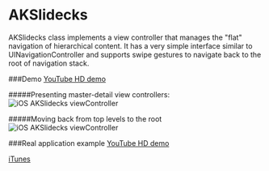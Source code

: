 AKSlidecks
==========

AKSlidecks class implements a view controller that manages the "flat" navigation of hierarchical content.
It has a very simple interface similar to UINavigationController and supports swipe gestures to navigate back to the root of navigation stack.

###Demo
[YouTube HD demo](http://www.youtube.com/edit?video_id=s4v5IX-C0HI)

#####Presenting master-detail view controllers:
![iOS AKSlidecks viewController](http://cdn.makeagif.com/media/5-06-2014/dSyk4T.gif)

#####Moving back from top levels to the root
![iOS AKSlidecks viewController](http://cdn.makeagif.com/media/5-06-2014/OA2hSI.gif)

###Real application example
[YouTube HD demo](http://www.youtube.com/watch?v=18TPXCJCj1k)

[iTunes](https://itunes.apple.com/ru/app/habrahabr/id778613673)



